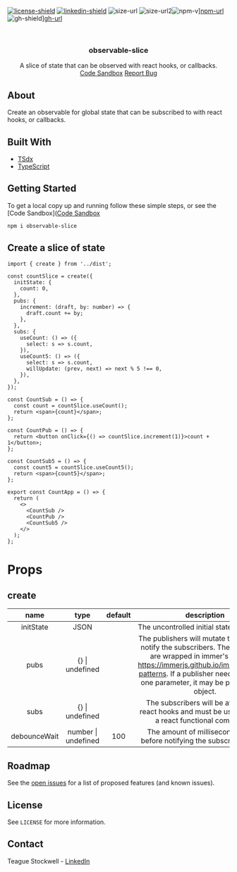 [![license-shield]][license-url] [![linkedin-shield]][linkedin-url] ![size-url] ![size-url2]![npm-v]][npm-url]![gh-shield]][gh-url]

[license-shield]: https://img.shields.io/github/license/teaguestockwell/observable-slice.svg
[license-url]: https://github.com/teaguestockwell/observable-slice/blob/master/LICENSE
[linkedin-shield]: https://img.shields.io/badge/-LinkedIn-black.svg?logo=linkedin&colorB=555
[linkedin-url]: https://www.linkedin.com/in/teague-stockwell/
[size-url]: https://img.shields.io/bundlephobia/minzip/observable-slice
[size-url2]: https://img.shields.io/bundlephobia/min/observable-slice
[npm-v]: https://img.shields.io/npm/v/observable-slice
[npm-url]: https://www.npmjs.com/package/observable-slice
[gh-shield]: https://img.shields.io/badge/-GitHub-black.svg?logo=github&colorB=555
[gh-url]: https://github.com/teaguestockwell/observable-slice

<!-- PROJECT LOGO -->
<br />
<p align="center">
  <a href="https://github.com/teaguestockwell/observable-slice">
  </a>

  <h3 align="center">observable-slice</h3>

  <p align="center">
    A slice of state that can be observed with react hooks, or callbacks.
    <br />
    <a href="https://codesandbox.io/s/observable-slice-sh6e33">Code Sandbox</a>
    <a href="https://github.com/teaguestockwell/observable-slice/issues">Report Bug</a>
  </p>
</p>

## About

Create an observable for global state that can be subscribed to with react hooks, or callbacks.

## Built With

- [TSdx](https://github.com/formium/tsdx)
- [TypeScript](https://www.typescriptlang.org)

## Getting Started

To get a local copy up and running follow these simple steps, or see the [Code Sandbox]([Code Sandbox](https://codesandbox.io/s/observable-slice-sh6e33)

```sh
npm i observable-slice
```

## Create a slice of state

```tsx
import { create } from '../dist';

const countSlice = create({
  initState: {
    count: 0,
  },
  pubs: {
    increment: (draft, by: number) => {
      draft.count += by;
    },
  },
  subs: {
    useCount: () => ({
      select: s => s.count,
    }),
    useCount5: () => ({
      select: s => s.count,
      willUpdate: (prev, next) => next % 5 !== 0,
    }),
  },
});

const CountSub = () => {
  const count = countSlice.useCount();
  return <span>{count}</span>;
};

const CountPub = () => {
  return <button onClick={() => countSlice.increment(1)}>count + 1</button>;
};

const CountSub5 = () => {
  const count5 = countSlice.useCount5();
  return <span>{count5}</span>;
};

export const CountApp = () => {
  return (
    <>
      <CountSub />
      <CountPub />
      <CountSub5 />
    </>
  );
};
```

# Props

## create

|     name     |        type         | default |                                                                                                                  description                                                                                                                   |
| :----------: | :-----------------: | :-----: | :--------------------------------------------------------------------------------------------------------------------------------------------------------------------------------------------------------------------------------------------: |
|  initState   |        JSON         |         |                                                                                                  The uncontrolled initial state of the slice.                                                                                                  |
|     pubs     |   {} \| undefined   |         | The publishers will mutate the slice then notify the subscribers. These reducers are wrapped in immer's produce: https://immerjs.github.io/immer/update-patterns. If a publisher needs more than one parameter, it may be passed as an object. |
|     subs     |   {} \| undefined   |         |                                                                   The subscribers will be available as react hooks and must be used inside of a react functional component.                                                                    |
| debounceWait | number \| undefined |   100   |                                                                                   The amount of milliseconds to wait before notifying the subscribers again.                                                                                   |

## Roadmap

See the [open issues](https://github.com/tsappdevelopment/observable-slice/issues) for a list of proposed features (and known issues).

## License

See `LICENSE` for more information.

## Contact

Teague Stockwell - [LinkedIn](https://www.linkedin.com/in/teague-stockwell)
